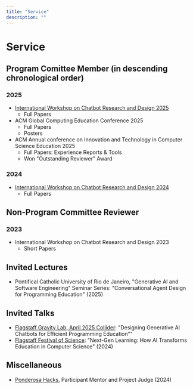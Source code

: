 ```yaml
---
title: "Service"
description: ""
---
```


# Service

## Program Comittee Member (in descending chronological order)

### 2025

- [International Workshop on Chatbot Research and Design 2025](https://2025.conversations.ws/organizers/)
  - Full Papers
- ACM Global Computing Education Conference 2025
  - Full Papers
  - Posters
- ACM Annual conference on Innovation and Technology in Computer Science Education 2025
  - Full Papers: Experience Reports & Tools
  - Won "Outstanding Reviewer" Award

### 2024

- [International Workshop on Chatbot Research and Design 2024](https://2024.conversations.ws/organizers/)
  - Full Papers

## Non-Program Committee Reviewer

### 2023

- International Workshop on Chatbot Research and Design 2023
  - Short Papers

## Invited Lectures

- Pontifical Catholic University of Rio de Janeiro, "Generative AI and Software Engineering" Seminar Series: "Conversational Agent Design for Programming Education" (2025)

## Invited Talks

- [Flagstaff Gravity Lab, April 2025 Collider](https://www.flagstaffgravity.com/event/april-collider/): "Designing Generative AI
  Chatbots for Efficient Programming Education""
- [Flagstaff Festival of Science](https://scifest.org/schedule-2024/): "Next-Gen Learning: How AI Transforms Education in Computer Science" (2024)

## Miscellaneous

- [Ponderosa Hacks](https://ponderosa-hacks.com/#About), Participant Mentor and Project Judge (2024)
